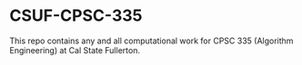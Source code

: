 # CSUF-CPSC-335
This repo contains any and all computational work for CPSC 335 (Algorithm Engineering) at Cal State Fullerton.
